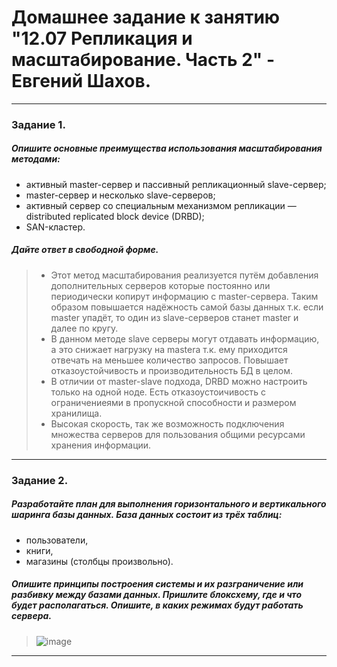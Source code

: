 # Домашнее задание к занятию "12.07 Репликация и масштабирование. Часть 2" - Евгений Шахов.
---
### Задание 1.
##### Опишите основные преимущества использования масштабирования методами:
- активный master-сервер и пассивный репликационный slave-сервер;
- master-сервер и несколько slave-серверов;
- активный сервер со специальным механизмом репликации — distributed replicated block device (DRBD);
- SAN-кластер.
##### Дайте ответ в свободной форме.
> - Этот метод масштабирования реализуется путём добавления дополнительных серверов которые постоянно или периодически копирут информацию с master-сервера. Таким образом повышается надёжность самой базы данных т.к. если master упадёт, то один из slave-серверов станет master и далее по кругу.  
> - В данном методе slave серверы могут отдавать информацию, а это снижает нагрузку на mastera т.к. ему приходится отвечать на меньшее количество запросов. Повышает отказоустойчивость и производительность БД в целом.
> - В отличии от master-slave подхода, DRBD можно настроить только на одной ноде. Есть отказоустоичивость с ограничениеями в пропускной способности и размером хранилища.
> - Высокая скорость, так же возможность подключения множества серверов для пользования общими ресурсами хранения информации.
---
### Задание 2.
##### Разработайте план для выполнения горизонтального и вертикального шаринга базы данных. База данных состоит из трёх таблиц:
- пользователи,
- книги,
- магазины (столбцы произвольно).
##### Опишите принципы построения системы и их разграничение или разбивку между базами данных. Пришлите блоксхему, где и что будет располагаться. Опишите, в каких режимах будут работать сервера.
> ![image](https://github.com/126W/hw12.07/assets/122415129/4427c956-fa9f-4b1c-96cd-a1975c15ce8a)
---
